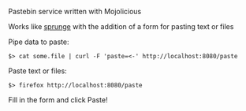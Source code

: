 Pastebin service written with Mojolicious

Works like [sprunge](http://sprunge.us) with the addition of a form for pasting text or files

Pipe data to paste:
```
$> cat some.file | curl -F 'paste=<-' http://localhost:8080/paste
```

Paste text or files:
```
$> firefox http://localhost:8080/paste
```
Fill in the form and click Paste!
